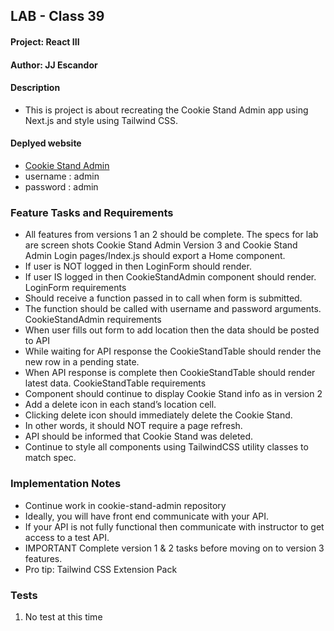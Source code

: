 ## LAB - Class 39

#### Project: React III
#### Author: JJ Escandor

#### Description
 - This is project is about recreating the Cookie Stand Admin app using Next.js and style using Tailwind CSS.

#### Deplyed website
- [Cookie Stand Admin](https://cookiestandadmin.netlify.app/)
- username : admin
- password : admin

### Feature Tasks and Requirements
- All features from versions 1 an 2 should be complete.
The specs for lab are screen shots Cookie Stand Admin Version 3 and Cookie Stand Admin Login
pages/Index.js should export a Home component.
- If user is NOT logged in then LoginForm should render.
- If user IS logged in then CookieStandAdmin component should render.
LoginForm requirements
- Should receive a function passed in to call when form is submitted.
- The function should be called with username and password arguments.
CookieStandAdmin requirements
- When user fills out form to add location then the data should be posted to API
- While waiting for API response the CookieStandTable should render the new row in a pending state.
- When API response is complete then CookieStandTable should render latest data.
CookieStandTable requirements
- Component should continue to display Cookie Stand info as in version 2
- Add a delete icon in each stand’s location cell.
- Clicking delete icon should immediately delete the Cookie Stand.
- In other words, it should NOT require a page refresh.
- API should be informed that Cookie Stand was deleted.
- Continue to style all components using TailwindCSS utility classes to match spec.

### Implementation Notes
- Continue work in cookie-stand-admin repository
- Ideally, you will have front end communicate with your API.
- If your API is not fully functional then communicate with instructor to get access to a test API.
- IMPORTANT Complete version 1 & 2 tasks before moving on to version 3 features.
- Pro tip: Tailwind CSS Extension Pack

### Tests
1. No test at this time

